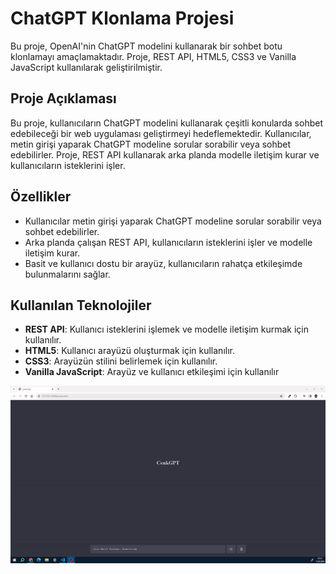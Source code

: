 # ChatGPT Klonlama Projesi

Bu proje, OpenAI'nin ChatGPT modelini kullanarak bir sohbet botu klonlamayı amaçlamaktadır. Proje, REST API, HTML5, CSS3 ve Vanilla JavaScript kullanılarak geliştirilmiştir.

## Proje Açıklaması

Bu proje, kullanıcıların ChatGPT modelini kullanarak çeşitli konularda sohbet edebileceği bir web uygulaması geliştirmeyi hedeflemektedir. Kullanıcılar, metin girişi yaparak ChatGPT modeline sorular sorabilir veya sohbet edebilirler. Proje, REST API kullanarak arka planda modelle iletişim kurar ve kullanıcıların isteklerini işler.

## Özellikler

- Kullanıcılar metin girişi yaparak ChatGPT modeline sorular sorabilir veya sohbet edebilirler.
- Arka planda çalışan REST API, kullanıcıların isteklerini işler ve modelle iletişim kurar.
- Basit ve kullanıcı dostu bir arayüz, kullanıcıların rahatça etkileşimde bulunmalarını sağlar.

## Kullanılan Teknolojiler

- **REST API**: Kullanıcı isteklerini işlemek ve modelle iletişim kurmak için kullanılır.
- **HTML5**: Kullanıcı arayüzü oluşturmak için kullanılır.
- **CSS3**: Arayüzün stilini belirlemek için kullanılır.
- **Vanilla JavaScript**: Arayüz ve kullanıcı etkileşimi için kullanılır

![](chatgpt.gif)
